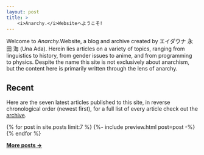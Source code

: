 ```yaml
---
layout: post
title: >
    <i>Anarchy.</i>Websiteへようこそ!
---
```


Welcome to <em>Anarchy.</em>Website, a blog and archive created by <ruby>
    <rtc><rt>エイダ</rt><rt></rt><rt>ウナ</rt></rtc>
    <rbc><rb>永田</rb><rb>&nbsp;</rb><rb>海</rb></rbc>
</ruby> (Una Ada). Herein lies articles on a variety of topics, ranging from
linguistics to history, from gender issues to anime, and from programming to
physics. Despite the name this site is not exclusively about anarchism, but the
content here is primarily written through the lens of anarchy.

## Recent

Here are the seven latest articles published to this site, in reverse
chronological order (newest first), for a full list of every article check out
the [archive][1].

{% for post in site.posts limit:7 %}
    {%- include preview.html post=post -%}
{% endfor %}

**[More posts &rarr;][1]**

[1]:    /archive
